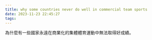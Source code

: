```yaml
---
title: why some countries never do well in commercial team sports
date: 2023-11-23 22:45:27
tags:
---
```


為什麼有一些國家永遠在商業化的集體體育運動中無法取得好成績。 